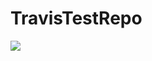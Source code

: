 # TravisTestRepo
<a href="https://travis-ci.org/Leofesk/TravisTestRepo"><img src="https://travis-ci.org/Leofesk/TravisTestRepo.svg?branch=master"></a>
